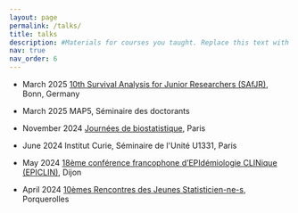 ```yaml
---
layout: page
permalink: /talks/
title: talks
description: #Materials for courses you taught. Replace this text with your description.
nav: true
nav_order: 6
---
```

- March 2025 [10th Survival Analysis for Junior Researchers (SAfJR)](https://safjr2025.uni-bonn.de/), Bonn, Germany

- March 2025 MAP5, Séminaire des doctorants

- November 2024 [Journées de biostatistique](https://jdb2024.sciencesconf.org/), Paris

- June 2024 Institut Curie, Séminaire de l'Unité U1331, Paris

- May 2024 [18ème conférence francophone d’EPIdémiologie CLINique (EPICLIN)](https://epiclin2024.congres-scientifique.com/registration/), Dijon 

- April 2024 [10èmes Rencontres des Jeunes Statisticien-ne-s](https://rjs2024.sciencesconf.org/?lang=fr), Porquerolles

  

